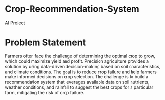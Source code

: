 # Crop-Recommendation-System
AI Project

# Problem Statement
Farmers often face the challenge of determining the optimal crop to grow, which could maximize yield and profit. Precision agriculture provides a solution by using data-driven decision-making based on soil characteristics, and climate conditions.
 The goal is to reduce crop failure and help farmers make informed decisions on crop selection.
The challenge is to build a recommendation system that leverages available data on soil nutrients, weather conditions, and rainfall to suggest the best crops for a particular farm, mitigating the risk of crop failure.
